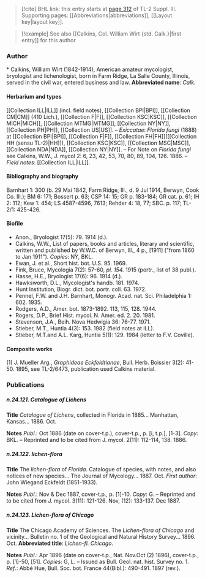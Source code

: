 > [!cite] BHL link: this entry starts at [page 312](https://www.biodiversitylibrary.org/page/33266619) of TL-2 Suppl. III.
> Supporting pages: [[Abbreviations|abbreviations]], [[Layout key|layout key]].

> [!example] See also [[Calkins, Col. William Wirt {std. Calk.}|first entry]] for this author

### Author

\* Calkins, William Wirt (1842-1914), American amateur mycologist, bryologist and lichenologist, born in Farm Ridge, La Salle County, Illinois, served in the civil war, entered business and law. 
**Abbreviated name**: *Calk.*

#### Herbarium and types

[[Collection ILL|ILL]] (incl. field notes), [[Collection BPI|BPI]], [[Collection CM|CM]] (410 Lich.), [[Collection F|F]], [[Collection KSC|KSC]], [[Collection MICH|MICH]], [[Collection MTMG|MTMG]], [[Collection NY|NY]], [[Collection PH|PH]], [[Collection US|US]]. – *Exiccatae*: *Florida fungi* (1888) at [[Collection BPI|BPI]], [[Collection F|F]], [[Collection FH|FH]]([[Collection HH (sensu TL-2)|HH]]), [[Collection KSC|KSC]], [[Collection MSC|MSC]], [[Collection NDA|NDA]], [[Collection NY|NY]]. – For Note on *Florida fungi* see Calkins, W.W., J. mycol 2: 6, 23, 42, 53, 70, 80, 89, 104, 126. 1886. – *Field notes*: [[Collection ILL|ILL]].

#### Bibliography and biography

Barnhart 1: 300 (b. 29 Mai 1842, Farm Ridge, Ill., d. 9 Jul 1914, Berwyn, Cook Co. Ill.); BM 6: 171; Bossert p. 63; CSP 14: 15; GR p. 183-184; GR cat. p. 61; IH 2: 112; Kew 1: 454; LS 4587-4596, 7613; Rehder 4: 18, 77; SBC. p. 117; TL-2/1: 425-426.

#### Biofile

- Anon., Bryologist 17(5): 79. 1914 (d.).
- Calkins, W.W., List of papers, books and articles, literary and scientific, written and published by W.W.C. of Berwyn, Ill., 4 p., \[1911\] ("from 1860 to Jan 1911"). *Copies*: NY, BKL.
- Ewan, J. et al., Short hist. bot. U.S. 95. 1969.
- Fink, Bruce, Mycologia 7(2): 57-60, *pl. 154.* 1915 (portr., list of 38 publ.).
- Hasse, H.E., Bryologist 17(6): 96. 1914 (d.).
- Hawksworth, D.L., Mycologist's handb. 181. 1974.
- Hunt Institution, Biogr. dict. bot. portr. coll. 63. 1972.
- Pennel, F.W. and J.H. Barnhart, Monogr. Acad. nat. Sci. Philadelphia 1: 602. 1935.
- Rodgers, A.D., Amer. bot. 1873-1892. 113, 115, 128. 1944.
- Rogers, D.P., Brief Hist. mycol. N. Amer. ed. 2. 20. 1981.
- Stevenson, J.A., Beih. Nova Hedwigia 36: 76-77. 1971.
- Stieber, M.T., Huntia 4(3): 153. 1982 (field notes at ILL).
- Stieber, M.T.and A.L. Karg, Huntia 5(1): 129. 1984 (letter to F.V. Coville).

#### Composite works

(1) J. Mueller Arg., *Graphideae Eckfeldtianae*, Bull. Herb. Boissier 3(2): 41-50. 1895, see TL-2/6473, publication used Calkins material.

### Publications

##### n.24.121. Catalogue of Lichens

**Title**
*Catalogue of Lichens*, collected in Florida in 1885... Manhattan, Kansas... 1886. Oct.

**Notes**
*Publ*.: Oct 1886 (date on cover-t.p.), cover-t.p., p. \[i, t.p.\], \[1-3\]. *Copy*: BKL. – Reprinted and to be cited from J. mycol. 2(11): 112-114, 138. 1886.

##### n.24.122. lichen-flora

**Title**
The *lichen-flora* of *Florida*. Catalogue of species, with notes, and also notices of new species... The Journal of Mycology... 1887. Oct.
*First author*: John Wiegand Eckfeldt (1851-1933).

**Notes**
*Publ*.: Nov & Dec 1887, cover-t.p., p. \[1\]-10. *Copy*: G. – Reprinted and to be cited from J. mycol. 3(11): 121-126. Nov, (12): 133-137. Dec 1887.

##### n.24.123. Lichen-flora of Chicago

**Title**
The Chicago Academy of Sciences. The *Lichen-flora of Chicago* and vicinity... Bulletin no. 1 of the Geological and Natural History Survey... 1896. Oct.
**Abbreviated title**: *Lichen-fl. Chicago*.

**Notes**
*Publ*.: Apr 1896 (date on cover-t.p., Nat. Nov.Oct (2) 1896), cover-t.p., p. \[1\]-50, \[51\]. *Copies*: G, L. – Issued as Bull. Geol. nat. hist. Survey no. 1.
*Ref*.: Abbé Hue, Bull. Soc. bot. France 44(Bibl.): 490-491. 1897 (rev.).

